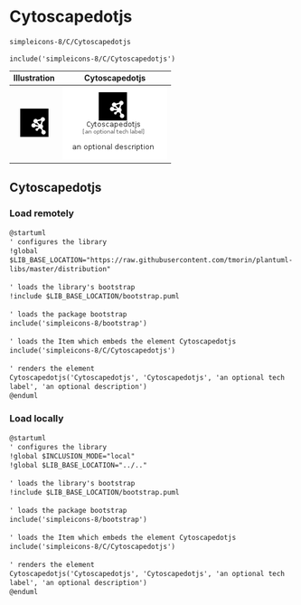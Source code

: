 # Cytoscapedotjs


```text
simpleicons-8/C/Cytoscapedotjs
```

```text
include('simpleicons-8/C/Cytoscapedotjs')
```



| Illustration | Cytoscapedotjs |
| :---: | :---: |
| ![illustration for Illustration](../../simpleicons-8/C/Cytoscapedotjs.png) | ![illustration for Cytoscapedotjs](../../simpleicons-8/C/Cytoscapedotjs.Local.png) |




## Cytoscapedotjs

### Load remotely
```plantuml
@startuml
' configures the library
!global $LIB_BASE_LOCATION="https://raw.githubusercontent.com/tmorin/plantuml-libs/master/distribution"

' loads the library's bootstrap
!include $LIB_BASE_LOCATION/bootstrap.puml

' loads the package bootstrap
include('simpleicons-8/bootstrap')

' loads the Item which embeds the element Cytoscapedotjs
include('simpleicons-8/C/Cytoscapedotjs')

' renders the element
Cytoscapedotjs('Cytoscapedotjs', 'Cytoscapedotjs', 'an optional tech label', 'an optional description')
@enduml
```

### Load locally
```plantuml
@startuml
' configures the library
!global $INCLUSION_MODE="local"
!global $LIB_BASE_LOCATION="../.."

' loads the library's bootstrap
!include $LIB_BASE_LOCATION/bootstrap.puml

' loads the package bootstrap
include('simpleicons-8/bootstrap')

' loads the Item which embeds the element Cytoscapedotjs
include('simpleicons-8/C/Cytoscapedotjs')

' renders the element
Cytoscapedotjs('Cytoscapedotjs', 'Cytoscapedotjs', 'an optional tech label', 'an optional description')
@enduml
```

